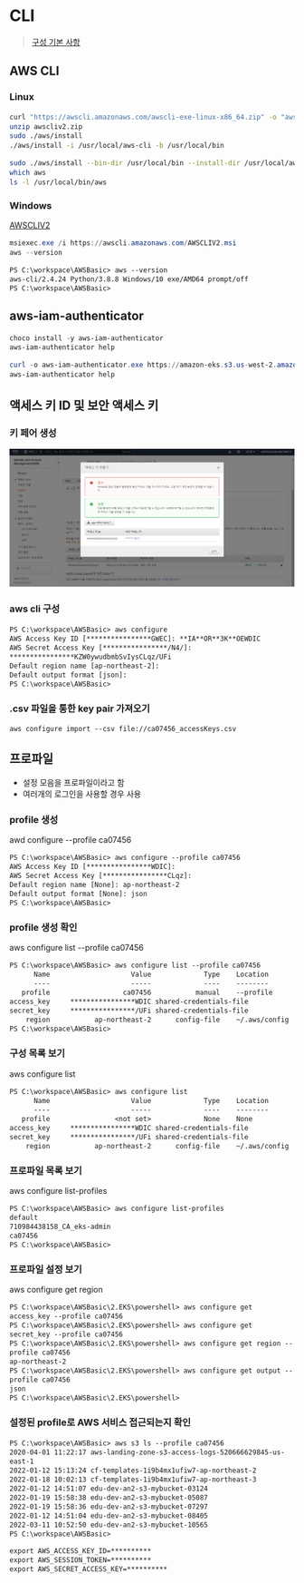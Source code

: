 # CLI

> [구성 기본 사항](https://docs.aws.amazon.com/ko_kr/cli/latest/userguide/cli-configure-quickstart.html#cli-configure-quickstart-creds)  

## AWS CLI
### Linux
```bash
curl "https://awscli.amazonaws.com/awscli-exe-linux-x86_64.zip" -o "awscliv2.zip"
unzip awscliv2.zip
sudo ./aws/install
./aws/install -i /usr/local/aws-cli -b /usr/local/bin
```
```bash
sudo ./aws/install --bin-dir /usr/local/bin --install-dir /usr/local/aws-cli --update
which aws
ls -l /usr/local/bin/aws
```

### Windows
[AWSCLIV2](https://awscli.amazonaws.com/AWSCLIV2.msi)
```powershell
msiexec.exe /i https://awscli.amazonaws.com/AWSCLIV2.msi
aws --version
```
```
PS C:\workspace\AWSBasic> aws --version
aws-cli/2.4.24 Python/3.8.8 Windows/10 exe/AMD64 prompt/off
PS C:\workspace\AWSBasic> 
```



## aws-iam-authenticator
```powershell
choco install -y aws-iam-authenticator
aws-iam-authenticator help
```
```powershell
curl -o aws-iam-authenticator.exe https://amazon-eks.s3.us-west-2.amazonaws.com/1.21.2/2021-07-05/bin/windows/amd64/aws-iam-authenticator.exe
aws-iam-authenticator help
```

## 액세스 키 ID 및 보안 액세스 키  
### 키 페어 생성
![IAM-사용자-Security credentials(IAM-사용자-SecurityCredentials(보안자격증명)-CreateAccessKey(액세스키생성).png.png](./img/IAM-사용자-SecurityCredentials(보안자격증명)-CreateAccessKey(액세스키생성).png)


### aws cli 구성
```
PS C:\workspace\AWSBasic> aws configure
AWS Access Key ID [****************GWEC]: **IA**OR**3K**OEWDIC
AWS Secret Access Key [****************/N4/]: ****************KZW0ywudbmbSvIysCLqz/UFi 
Default region name [ap-northeast-2]:
Default output format [json]:
PS C:\workspace\AWSBasic> 
```


### .csv 파일을 통한 key pair 가져오기
```
aws configure import --csv file://ca07456_accessKeys.csv
```

## 프로파일
- 설정 모음을 프로파일이라고 함
- 여러개의 로그인을 사용할 경우 사용
### profile 생성
awd configure --profile ca07456
```
PS C:\workspace\AWSBasic> aws configure --profile ca07456
AWS Access Key ID [****************WDIC]: 
AWS Secret Access Key [****************CLqz]:
Default region name [None]: ap-northeast-2
Default output format [None]: json
PS C:\workspace\AWSBasic> 
```

### profile 생성 확인
aws configure list --profile ca07456
```
PS C:\workspace\AWSBasic> aws configure list --profile ca07456
      Name                    Value             Type    Location
      ----                    -----             ----    --------
   profile                  ca07456           manual    --profile
access_key     ****************WDIC shared-credentials-file
secret_key     ****************/UFi shared-credentials-file
    region           ap-northeast-2      config-file    ~/.aws/config
PS C:\workspace\AWSBasic> 
```

### 구성 목록 보기
aws configure list
```
PS C:\workspace\AWSBasic> aws configure list         
      Name                    Value             Type    Location
      ----                    -----             ----    --------
   profile                <not set>             None    None
access_key     ****************WDIC shared-credentials-file
secret_key     ****************/UFi shared-credentials-file
    region           ap-northeast-2      config-file    ~/.aws/config
```

### 프로파일 목록 보기
aws configure list-profiles
```
PS C:\workspace\AWSBasic> aws configure list-profiles
default
710984438158_CA_eks-admin
ca07456
PS C:\workspace\AWSBasic> 
```

### 프로파일 설정 보기
aws configure get region 
```
PS C:\workspace\AWSBasic\2.EKS\powershell> aws configure get access_key --profile ca07456
PS C:\workspace\AWSBasic\2.EKS\powershell> aws configure get secret_key --profile ca07456
PS C:\workspace\AWSBasic\2.EKS\powershell> aws configure get region --profile ca07456    
ap-northeast-2
PS C:\workspace\AWSBasic\2.EKS\powershell> aws configure get output --profile ca07456
json
PS C:\workspace\AWSBasic\2.EKS\powershell> 
```

### 설정된 profile로 AWS 서비스 접근되는지 확인
```
PS C:\workspace\AWSBasic> aws s3 ls --profile ca07456
2020-04-01 11:22:17 aws-landing-zone-s3-access-logs-520666629845-us-east-1
2022-01-12 15:13:24 cf-templates-1i9b4mx1ufiw7-ap-northeast-2
2022-01-18 10:02:13 cf-templates-1i9b4mx1ufiw7-ap-northeast-3
2022-01-12 14:51:07 edu-dev-an2-s3-mybucket-03124
2022-01-19 15:58:38 edu-dev-an2-s3-mybucket-05087
2022-01-19 15:58:36 edu-dev-an2-s3-mybucket-07297
2022-01-12 14:51:04 edu-dev-an2-s3-mybucket-08405
2022-03-11 10:52:50 edu-dev-an2-s3-mybucket-10565
PS C:\workspace\AWSBasic> 
```

```
export AWS_ACCESS_KEY_ID=**********
export AWS_SESSION_TOKEN=**********
export AWS_SECRET_ACCESS_KEY=**********
```
